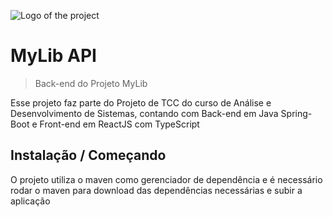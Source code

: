 ![Logo of the project](https://photos.google.com/photo/AF1QipPEQTJrnRykvccAxRj2N5eiimh6IYf_UaJfMlt1)

# MyLib API
> Back-end do Projeto MyLib

Esse projeto faz parte do Projeto de TCC do curso de Análise e Desenvolvimento de Sistemas, contando com Back-end em Java Spring-Boot e Front-end em ReactJS com TypeScript

## Instalação / Começando

O projeto utiliza o maven como gerenciador de dependência e é necessário rodar o maven para download das dependências necessárias e subir a aplicação
